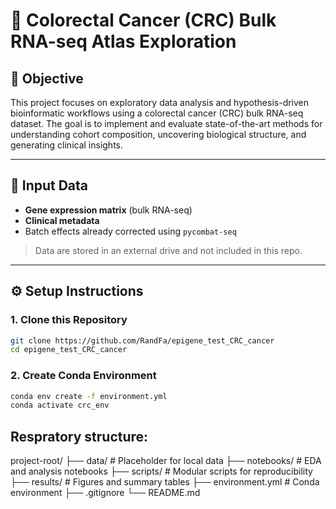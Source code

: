 # 🧬 Colorectal Cancer (CRC) Bulk RNA-seq Atlas Exploration

## 📌 Objective

This project focuses on exploratory data analysis and hypothesis-driven bioinformatic workflows using a colorectal cancer (CRC) bulk RNA-seq dataset. The goal is to implement and evaluate state-of-the-art methods for understanding cohort composition, uncovering biological structure, and generating clinical insights.

---

## 📂 Input Data

- **Gene expression matrix** (bulk RNA-seq)
- **Clinical metadata**
- Batch effects already corrected using `pycombat-seq`

> Data are stored in an external drive and not included in this repo.

---

## ⚙️ Setup Instructions

### 1. Clone this Repository

```bash
git clone https://github.com/RandFa/epigene_test_CRC_cancer
cd epigene_test_CRC_cancer
``` 
### 2. Create Conda Environment

```bash
conda env create -f environment.yml
conda activate crc_env
```

## Respratory structure:
project-root/
├── data/           # Placeholder for local data
├── notebooks/      # EDA and analysis notebooks
├── scripts/        # Modular scripts for reproducibility
├── results/        # Figures and summary tables
├── environment.yml # Conda environment
├── .gitignore
└── README.md
